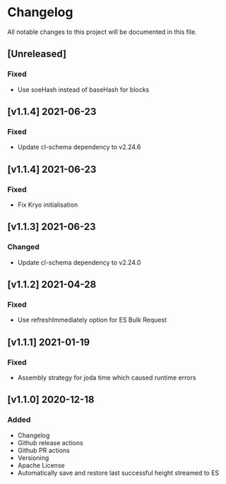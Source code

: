 # Changelog
All notable changes to this project will be documented in this file.

## [Unreleased]
### Fixed
- Use soeHash instead of baseHash for blocks

## [v1.1.4] 2021-06-23
### Fixed
- Update cl-schema dependency to v2.24.6

## [v1.1.4] 2021-06-23
### Fixed
- Fix Kryo initialisation

## [v1.1.3] 2021-06-23
### Changed
- Update cl-schema dependency to v2.24.0

## [v1.1.2] 2021-04-28
### Fixed
- Use refreshImmediately option for ES Bulk Request

## [v1.1.1] 2021-01-19
### Fixed
- Assembly strategy for joda time which caused runtime errors

## [v1.1.0] 2020-12-18
### Added
- Changelog
- Github release actions
- Github PR actions
- Versioning
- Apache License
- Automatically save and restore last successful height streamed to ES